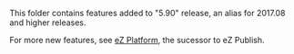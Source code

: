 This folder contains features added to "5.90" release, an alias for 2017.08 and higher releases.

For more new features, see [eZ Platform](https://ezplatform.com/), the sucessor to eZ Publish.
